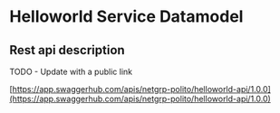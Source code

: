# Helloworld Service Datamodel

## Rest api description

TODO - Update with a public link

[https://app.swaggerhub.com/apis/netgrp-polito/helloworld-api/1.0.0](https://app.swaggerhub.com/apis/netgrp-polito/helloworld-api/1.0.0)
